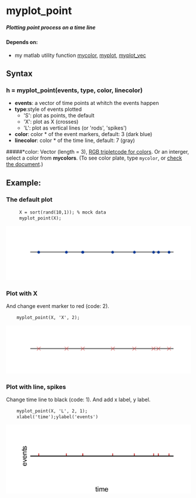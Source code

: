 # myplot_point

##### Plotting point process on a time line

#### Depends on:
* my matlab utility function [mycolor](https://github.com/weitingwlin/matlabutility/blob/master/documents/mycolor.md), [myplot](https://github.com/weitingwlin/matlabutility/blob/master/documents/myplot.md), [myplot_vec](https://github.com/weitingwlin/matlabutility/blob/master/documents/myplot_vec.md)


## Syntax

### h = myplot_point(events, type, color, linecolor)

*  **events**: a vector of time points at whitch the events happen
*  **type**:style of events plotted
   + 'S': plot as points, the default
   + 'X': plot as X (crosses)
   + 'L': plot as vertical lines (or 'rods', 'spikes') 
* **color**: color \* of the event markers, default: 3 (dark blue)
* **linecolor**: color \* of the time line, default: 7 (gray)

#####\*color: Vector (length = 3), [RGB tripletcode for colors](http://www.mathworks.com/help/matlab/ref/colorspec.html?searchHighlight=colors). Or an interger, select a color from **mycolors**. (To see color plate, type `mycolor`, or [check the document](https://github.com/weitingwlin/matlabutility/raw/master/documents/images/mycolor_2.png).)


## Example: 
### The default plot

		 X = sort(rand(10,1)); % mock data
         myplot_point(X);
 ![plot1](images/myplot_point1.png) 
### Plot with X
And change event marker to red (code: 2).

		myplot_point(X, 'X', 2); 
 ![plot1](images/myplot_point2.png) 
### Plot with line, spikes
Change time line to black (code: 1).
And add x label, y label.

		myplot_point(X, 'L', 2, 1); 
		xlabel('time');ylabel('events')
 ![plot1](images/myplot_point3.png) 